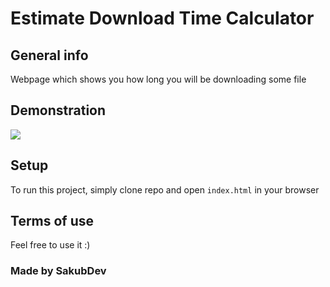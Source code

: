 # Estimate Download Time Calculator

## General info
Webpage which shows you how long you will be downloading some file

## Demonstration
![](https://imgur.com/6hHBLZ6)

## Setup
To run this project, simply clone repo and open `index.html` in your browser

## Terms of use

Feel free to use it :)
### Made by SakubDev